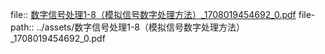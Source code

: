 file:: [数字信号处理1-8（模拟信号数字处理方法）_1708019454692_0.pdf](../assets/数字信号处理1-8（模拟信号数字处理方法）_1708019454692_0.pdf)
file-path:: ../assets/数字信号处理1-8（模拟信号数字处理方法）_1708019454692_0.pdf
